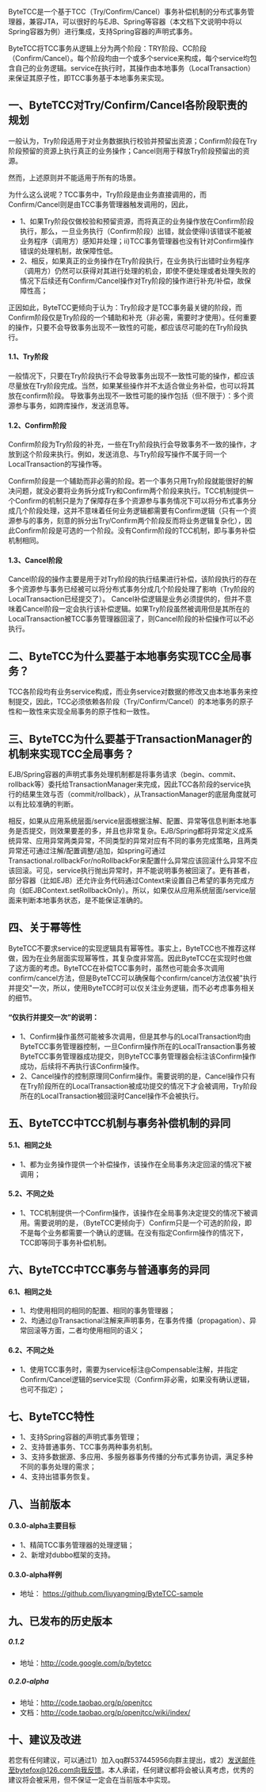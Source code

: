 ByteTCC是一个基于TCC（Try/Confirm/Cancel）事务补偿机制的分布式事务管理器，兼容JTA，可以很好的与EJB、Spring等容器（本文档下文说明中将以Spring容器为例）进行集成，支持Spring容器的声明式事务。

ByteTCC将TCC事务从逻辑上分为两个阶段：TRY阶段、CC阶段（Confirm/Cancel）。每个阶段均由一个或多个service来构成，每个service均包含自己的业务逻辑。service在执行时，其操作由本地事务（LocalTransaction）来保证其原子性，即TCC事务基于本地事务来实现。

## 一、ByteTCC对Try/Confirm/Cancel各阶段职责的规划
一般认为，Try阶段适用于对业务数据执行校验并预留出资源；Confirm阶段在Try阶段预留的资源上执行真正的业务操作；Cancel则用于释放Try阶段预留出的资源。

然而，上述原则并不能适用于所有的场景。

为什么这么说呢？TCC事务中，Try阶段是由业务直接调用的，而Confirm/Cancel则是由TCC事务管理器触发调用的，因此，
* 1、如果Try阶段仅做校验和预留资源，而将真正的业务操作放在Confirm阶段执行，那么，一旦业务执行（Confirm阶段）出错，就会使得i)该错误不能被业务程序（调用方）感知并处理；ii)TCC事务管理器也没有针对Confirm操作错误的处理机制，故保障性低。
* 2、相反，如果真正的业务操作在Try阶段执行，在业务执行出错时业务程序（调用方）仍然可以获得对其进行处理的机会，即使不便处理或者处理失败的情况下后续还有Confirm/Cancel操作对Try阶段的操作进行补充/补偿，故保障性高；

正因如此，ByteTCC更倾向于认为：Try阶段才是TCC事务最关键的阶段，而Confirm阶段仅是Try阶段的一个辅助和补充（非必需，需要时才使用）。任何重要的操作，只要不会导致事务出现不一致性的可能，都应该尽可能的在Try阶段执行。

#### 1.1、Try阶段
一般情况下，只要在Try阶段执行不会导致事务出现不一致性可能的操作，都应该尽量放在Try阶段完成。当然，如果某些操作并不太适合做业务补偿，也可以将其放在confirm阶段。
导致事务出现不一致性可能的操作包括（但不限于）：多个资源参与事务，如跨库操作，发送消息等。

#### 1.2、Confirm阶段
Confirm阶段为Try阶段的补充，一些在Try阶段执行会导致事务不一致的操作，才放到这个阶段来执行。例如，发送消息、与Try阶段写操作不属于同一个LocalTransaction的写操作等。

Confirm阶段是一个辅助而非必需的阶段。若一个事务只用Try阶段就能很好的解决问题，就没必要将业务拆分成Try和Confirm两个阶段来执行。TCC机制提供一个Confirm的机制只是为了保障存在多个资源参与事务情况下可以将分布式事务分成几个阶段处理，这并不意味着任何业务逻辑都需要有Confirm逻辑（只有一个资源参与的事务，刻意的拆分出Try/Confirm两个阶段反而将业务逻辑复杂化），因此Confirm阶段是可选的一个阶段。没有Confirm阶段的TCC机制，即与事务补偿机制相同。

#### 1.3、Cancel阶段
Cancel阶段的操作主要是用于对Try阶段的执行结果进行补偿，该阶段执行的存在多个资源参与事务已经被可以将分布式事务分成几个阶段处理了影响（Try阶段的LocalTransaction已经提交了）。
Cancel补偿逻辑是业务必须提供的，但并不意味着Cancel阶段一定会执行该补偿逻辑。如果Try阶段虽然被调用但是其所在的LocalTransaction被TCC事务管理器回滚了，则Cancel阶段的补偿操作可以不必执行。

## 二、ByteTCC为什么要基于本地事务实现TCC全局事务？
TCC各阶段均有业务service构成，而业务service对数据的修改又由本地事务来控制提交，因此，TCC必须依赖各阶段（Try/Confirm/Cancel）的本地事务的原子性和一致性来实现全局事务的原子性和一致性。

## 三、ByteTCC为什么要基于TransactionManager的机制来实现TCC全局事务？
EJB/Spring容器的声明式事务处理机制都是将事务请求（begin、commit、rollback等）委托给TransactionManager来完成，因此TCC各阶段的service执行的结果生效与否（commit/rollback），从TransactionManager的底层角度就可以有比较准确的判断。

相反，如果从应用系统层面/service层面根据注解、配置、异常等信息判断本地事务是否提交，则效果要差的多，并且也非常复杂。EJB/Spring都将异常定义成系统异常、应用异常两类异常，不同类型的异常对应有不同的事务完成策略，且两类异常还可通过注解/配置调整/追加，如spring可通过Transactional.rollbackFor/noRollbackFor来配置什么异常应该回滚什么异常不应该回滚。可见，service执行抛出异常时，并不能说明事务被回滚了。更有甚者，部分容器（比如EJB）还允许业务代码通过Context来设置自己希望的事务完成方向（如EJBContext.setRollbackOnly）。所以，如果仅从应用系统层面/service层面来判断本地事务状态，是不能保证准确的。

## 四、关于幂等性
ByteTCC不要求service的实现逻辑具有幂等性。事实上，ByteTCC也不推荐这样做，因为在业务层面实现幂等性，其复杂度非常高。因此ByteTCC在实现时也做了这方面的考虑。ByteTCC在补偿TCC事务时，虽然也可能会多次调用confirm/cancel方法，但是ByteTCC可以确保每个confirm/cancel方法仅被"执行并提交"一次，所以，使用ByteTCC时可以仅关注业务逻辑，而不必考虑事务相关的细节。

#### “仅执行并提交一次”的说明：
* 1、Confirm操作虽然可能被多次调用，但是其参与的LocalTransaction均由ByteTCC事务管理器控制，一旦Confirm操作所在的LocalTransaction事务被ByteTCC事务管理器成功提交，则ByteTCC事务管理器会标注该Confirm操作成功，后续将不再执行该Confirm操作。
* 2、Cancel操作的控制原理同Confirm操作。需要说明的是，Cancel操作只有在Try阶段所在的LocalTransaction被成功提交的情况下才会被调用，Try阶段所在的LocalTransaction被回滚时Cancel操作不会被执行。

## 五、ByteTCC中TCC机制与事务补偿机制的异同
#### 5.1、相同之处
* 1、都为业务操作提供一个补偿操作，该操作在全局事务决定回滚的情况下被调用；

#### 5.2、不同之处
* 1、TCC机制提供一个Confirm操作，该操作在全局事务决定提交的情况下被调用。需要说明的是，（ByteTCC更倾向于）Confirm只是一个可选的阶段，即不是每个业务都需要一个确认的逻辑。在没有指定Confirm操作的情况下，TCC即等同于事务补偿机制。

## 六、ByteTCC中TCC事务与普通事务的异同
#### 6.1、相同之处
* 1、均使用相同的相同的配置、相同的事务管理器；
* 2、均通过@Transactional注解来声明事务，在事务传播（propagation）、异常回滚等方面，二者均使用相同的语义；

#### 6.2、不同之处
* 1、使用TCC事务时，需要为service标注@Compensable注解，并指定Confirm/Cancel逻辑的service实现（Confirm非必需，如果没有确认逻辑，也可不指定）；

## 七、ByteTCC特性
* 1、支持Spring容器的声明式事务管理；
* 2、支持普通事务、TCC事务两种事务机制。
* 3、支持多数据源、多应用、多服务器事务传播的分布式事务协调，满足多种不同的事务处理的需求；
* 4、支持出错事务恢复。

## 八、当前版本
#### 0.3.0-alpha主要目标
* 1、精简TCC事务管理器的处理逻辑；
* 2、新增对dubbo框架的支持。

#### 0.3.0-alpha样例
* 地址： https://github.com/liuyangming/ByteTCC-sample

## 九、已发布的历史版本
##### 0.1.2
* 地址：http://code.google.com/p/bytetcc

##### 0.2.0-alpha
* 地址：http://code.taobao.org/p/openjtcc
* 文档：http://code.taobao.org/p/openjtcc/wiki/index/

## 十、建议及改进
若您有任何建议，可以通过1）加入qq群537445956向群主提出，或2）发送邮件至bytefox@126.com向我反馈。本人承诺，任何建议都将会被认真考虑，优秀的建议将会被采用，但不保证一定会在当前版本中实现。
